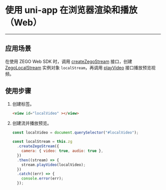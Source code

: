 # 使用 uni-app 在浏览器渲染和播放（Web）

---

## 应用场景

在使用 ZEGO Web SDK 时，调用 [createZegoStream](https://doc-zh.zego.im/article/api?doc=Express_Video_SDK_API~javascript_web~class~ZegoExpressEngine#create-zego-stream) 接口，创建 [ZegoLocalStream](https://doc-zh.zego.im/article/api?doc=Express_Video_SDK_API~javascript_web~class~ZegoLocalStream) 实例对象 `localStream`，再调用 [playVideo](https://doc-zh.zego.im/article/api?doc=Express_Video_SDK_API~javascript_web~class~ZegoLocalStream#play-video) 接口播放预览视频。   



## 使用步骤

1. 创建标签。

    ```html
    <view id="localVideo" ></view>
    ```

2. 创建流并播放预览。

    ```javascript
    const localVideo = document.querySelector("#localVideo");

    const localStream = this.zg
      .createZegoStream({
        camera: { video: true, audio: true },
      })
      .then((stream) => {
        stream.playVideo(localVideo);
      })
      .catch((err) => {
        console.error(err);
      });
    ```

<Content />

